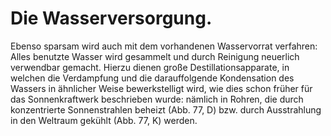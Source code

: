 Die Wasserversorgung.
=====================

Ebenso sparsam wird auch mit dem vorhandenen Wasservorrat
verfahren: Alles benutzte Wasser wird gesammelt und durch
Reinigung neuerlich verwendbar gemacht. Hierzu dienen große
Destillationsapparate, in welchen die Verdampfung und die
darauffolgende Kondensation des Wassers in ähnlicher Weise bewerkstelligt
wird, wie dies schon früher für das Sonnenkraftwerk
beschrieben wurde: nämlich in Rohren, die durch konzentrierte
Sonnenstrahlen beheizt (Abb. 77, D) bzw. durch Ausstrahlung
in den Weltraum gekühlt (Abb. 77, K) werden.

